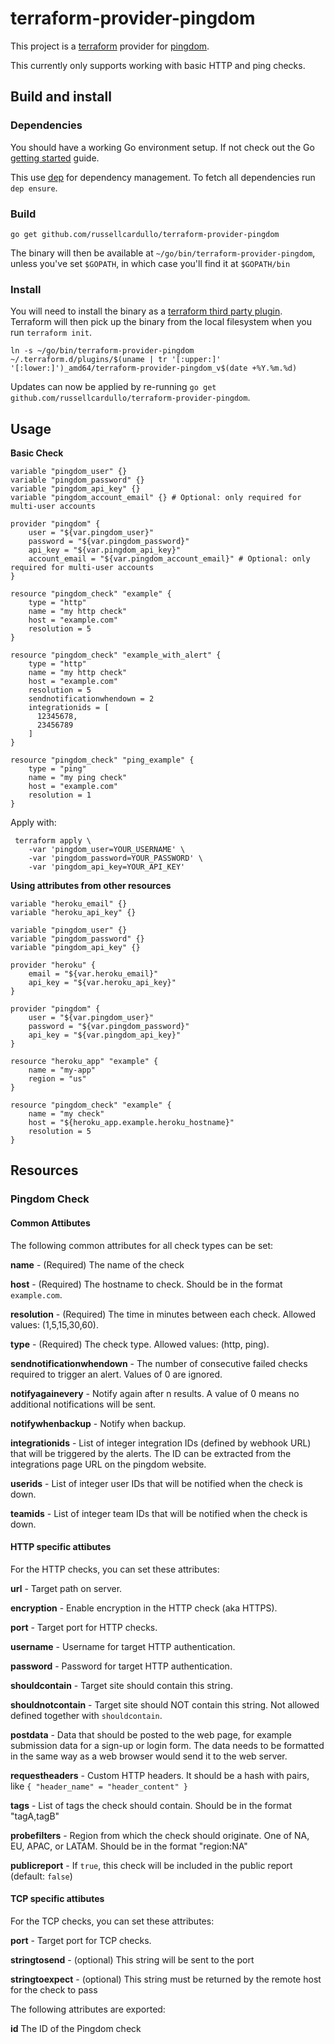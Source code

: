 # terraform-provider-pingdom #

This project is a [terraform](http://www.terraform.io/) provider for [pingdom](https://www.pingdom.com/).

This currently only supports working with basic HTTP and ping checks.

## Build and install ##

### Dependencies ###

You should have a working Go environment setup.  If not check out the Go [getting started](http://golang.org/doc/install) guide.

This use [dep](https://github.com/golang/dep) for dependency management.  To fetch all dependencies run `dep ensure`.

### Build ###

```
go get github.com/russellcardullo/terraform-provider-pingdom
```

The binary will then be available at `~/go/bin/terraform-provider-pingdom`, unless you've set `$GOPATH`, in which case you'll find it at `$GOPATH/bin`

### Install ###

You will need to install the binary as a [terraform third party plugin](https://www.terraform.io/docs/configuration/providers.html#third-party-plugins).  Terraform will then pick up the binary from the local filesystem when you run `terraform init`.

```
ln -s ~/go/bin/terraform-provider-pingdom ~/.terraform.d/plugins/$(uname | tr '[:upper:]' '[:lower:]')_amd64/terraform-provider-pingdom_v$(date +%Y.%m.%d)
```

Updates can now be applied by re-running `go get github.com/russellcardullo/terraform-provider-pingdom`.

## Usage ##

**Basic Check**

```
variable "pingdom_user" {}
variable "pingdom_password" {}
variable "pingdom_api_key" {}
variable "pingdom_account_email" {} # Optional: only required for multi-user accounts

provider "pingdom" {
    user = "${var.pingdom_user}"
    password = "${var.pingdom_password}"
    api_key = "${var.pingdom_api_key}"
    account_email = "${var.pingdom_account_email}" # Optional: only required for multi-user accounts
}

resource "pingdom_check" "example" {
    type = "http"
    name = "my http check"
    host = "example.com"
    resolution = 5
}

resource "pingdom_check" "example_with_alert" {
    type = "http"
    name = "my http check"
    host = "example.com"
    resolution = 5
    sendnotificationwhendown = 2
    integrationids = [
      12345678,
      23456789
    ]
}

resource "pingdom_check" "ping_example" {
    type = "ping"
    name = "my ping check"
    host = "example.com"
    resolution = 1
}
```

Apply with:
```
 terraform apply \
    -var 'pingdom_user=YOUR_USERNAME' \
    -var 'pingdom_password=YOUR_PASSWORD' \
    -var 'pingdom_api_key=YOUR_API_KEY'
```

**Using attributes from other resources**

```
variable "heroku_email" {}
variable "heroku_api_key" {}

variable "pingdom_user" {}
variable "pingdom_password" {}
variable "pingdom_api_key" {}

provider "heroku" {
    email = "${var.heroku_email}"
    api_key = "${var.heroku_api_key}"
}

provider "pingdom" {
    user = "${var.pingdom_user}"
    password = "${var.pingdom_password}"
    api_key = "${var.pingdom_api_key}"
}

resource "heroku_app" "example" {
    name = "my-app"
    region = "us"
}

resource "pingdom_check" "example" {
    name = "my check"
    host = "${heroku_app.example.heroku_hostname}"
    resolution = 5
}
```
## Resources ##

### Pingdom Check ###

#### Common Attibutes ####

The following common attributes for all check types can be set:

**name** - (Required) The name of the check

**host** - (Required) The hostname to check.  Should be in the format `example.com`.

**resolution** - (Required) The time in minutes between each check.  Allowed values: (1,5,15,30,60).

**type** - (Required) The check type.  Allowed values: (http, ping).

**sendnotificationwhendown** - The number of consecutive failed checks required to trigger an alert. Values of 0 are ignored.

**notifyagainevery** - Notify again after n results.  A value of 0 means no additional notifications will be sent.

**notifywhenbackup** - Notify when backup.

**integrationids** - List of integer integration IDs (defined by webhook URL) that will be triggered by the alerts. The ID can be extracted from the integrations page URL on the pingdom website.

**userids** - List of integer user IDs that will be notified when the check is down.

**teamids** - List of integer team IDs that will be notified when the check is down.

#### HTTP specific attibutes ####

For the HTTP checks, you can set these attributes:

**url** - Target path on server.

**encryption** - Enable encryption in the HTTP check (aka HTTPS).

**port** - Target port for HTTP checks.

**username** - Username for target HTTP authentication.

**password** - Password for target HTTP authentication.

**shouldcontain** - Target site should contain this string.

**shouldnotcontain** - Target site should NOT contain this string. Not allowed defined together with `shouldcontain`.

**postdata** - Data that should be posted to the web page, for example submission data for a sign-up or login form. The data needs to be formatted in the same way as a web browser would send it to the web server.

**requestheaders** - Custom HTTP headers. It should be a hash with pairs, like `{ "header_name" = "header_content" }`

**tags** - List of tags the check should contain. Should be in the format "tagA,tagB"

**probefilters** - Region from which the check should originate. One of NA, EU, APAC, or LATAM. Should be in the format "region:NA"

**publicreport** - If `true`, this check will be included in the public report (default: `false`)

#### TCP specific attibutes ####

For the TCP checks, you can set these attributes:

**port** - Target port for TCP checks.

**stringtosend** - (optional) This string will be sent to the port  

**stringtoexpect** - (optional) This string must be returned by the remote host for the check to pass

The following attributes are exported:

**id** The ID of the Pingdom check
